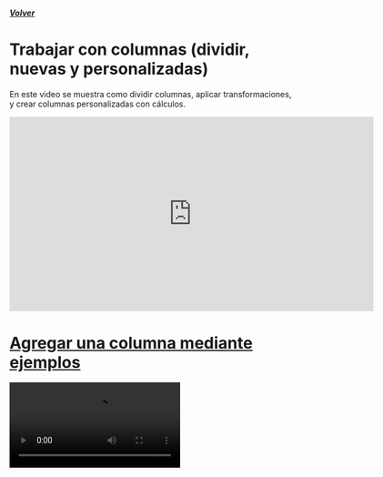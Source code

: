 ##### [Volver](/Curso-de-Herramientas-analiticas-para-auditoria-I/pages/Indice_curso.html)
<script src="https://kit.fontawesome.com/065728df02.js" crossorigin="anonymous"></script>

# Trabajar con columnas (dividir, nuevas y personalizadas)

En este video se muestra como dividir columnas, aplicar transformaciones, y crear columnas personalizadas con cálculos.
<iframe src="https://player.vimeo.com/video/376582161" width="640" height="342" frameborder="0" allow="autoplay; fullscreen" allowfullscreen></iframe>

# [Agregar una columna mediante ejemplos](https://support.office.com/es-es/article/agregar-una-columna-de-un-ejemplo-power-query-cd82c570-8da7-4d70-91a1-3827b5995eab)

<div class="f-video-player vjs-controls-disabled vjs-has-started vjs-paused vjs-ended vjs-user-inactive" id="vjs_video_1" aria-label="Media Player" poster="//img-prod-cms-rt-microsoft-com.akamaized.net/cms/api/am/imageFileData/RE4n4Pe?ver=6a9e" preload="metadata"><video tabindex="-1" class="vjs-tech" id="vjs_video_1_html5_api" style="cursor: pointer;" oncontextmenu="return false;" src="blob:https://www.microsoft.com/7c4712f7-7ca4-4d6c-b132-544f109d5087" preload="metadata"></video></div>
